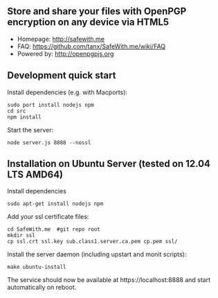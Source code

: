 ## Store and share your files with OpenPGP encryption on any device via HTML5

* Homepage: http://safewith.me
* FAQ: https://github.com/tanx/SafeWith.me/wiki/FAQ
* Powered by: http://openpgpjs.org

## Development quick start

Install dependencies (e.g. with Macports):

    sudo port install nodejs npm
    cd src
    npm install

Start the server:

    node server.js 8888 --nossl

## Installation on Ubuntu Server (tested on 12.04 LTS AMD64)

Install dependencies

    sudo apt-get install nodejs npm

Add your ssl certificate files:

    cd SafeWith.me  #git repo root
    mkdir ssl
    cp ssl.crt ssl.key sub.class1.server.ca.pem cp.pem ssl/

Install the server daemon (including upstart and monit scripts):

    make ubuntu-install

The service should now be available at https://localhost:8888 and start automatically on reboot.